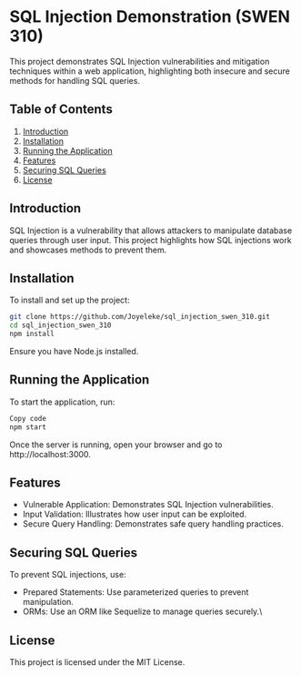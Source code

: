 # SQL Injection Demonstration (SWEN 310)

This project demonstrates SQL Injection vulnerabilities and mitigation techniques within a web application, highlighting both insecure and secure methods for handling SQL queries.

## Table of Contents

1. [Introduction](#introduction)
2. [Installation](#installation)
3. [Running the Application](#running-the-application)
4. [Features](#features)
5. [Securing SQL Queries](#securing-sql-queries)
6. [License](#license)

## Introduction

SQL Injection is a vulnerability that allows attackers to manipulate database queries through user input. This project highlights how SQL injections work and showcases methods to prevent them.

## Installation

To install and set up the project:

```bash
git clone https://github.com/Joyeleke/sql_injection_swen_310.git
cd sql_injection_swen_310
npm install
```

Ensure you have Node.js installed.

## Running the Application
To start the application, run:

```bash
Copy code
npm start
```

Once the server is running, open your browser and go to http://localhost:3000.

## Features
- Vulnerable Application: Demonstrates SQL Injection vulnerabilities.
- Input Validation: Illustrates how user input can be exploited.
- Secure Query Handling: Demonstrates safe query handling practices.

## Securing SQL Queries
To prevent SQL injections, use:

- Prepared Statements: Use parameterized queries to prevent manipulation.
- ORMs: Use an ORM like Sequelize to manage queries securely.\

## License
This project is licensed under the MIT License.